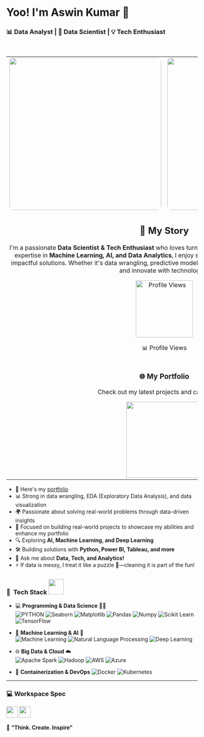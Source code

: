 # Yoo! I'm Aswin Kumar 👋  

### 📊 Data Analyst | 🤖 Data Scientist | 💡 Tech Enthusiast

<br>
<table>
  <tr>
    <td>
      <img src="https://media.giphy.com/media/3oriO0OEd9QIDdllqo/giphy.gif" width="400px" style="border-radius: 10px;" />
    </td>
    <td>
      <img src="https://media.giphy.com/media/13HgwGsXF0aiGY/giphy.gif" width="400px" style="border-radius: 10px;" />
    </td>
  </tr>
  <tr>
    <td colspan="2">
      <h2 align="center">🚀 My Story</h2>
      <p align="center">
        I'm a passionate <strong>Data Scientist & Tech Enthusiast</strong> who loves turning raw data into meaningful insights.  
        With expertise in <strong>Machine Learning, AI, and Data Analytics</strong>, I enjoy solving real-world problems and creating impactful solutions.  
        Whether it's data wrangling, predictive modeling, or visualization, I embrace challenges and innovate with technology🚀.  
      </p>
      <div align="center">
        <img src="https://profile-counter.glitch.me/desphixs/count.svg" alt="Profile Views" width="150" />  
        <p>📊 Profile Views</p>
      </div>
    </td>
  </tr>
  <tr>
    <td colspan="2" align="center">
      <h3>🌐 My Portfolio</h3>
      <p>Check out my latest projects and case studies.</p>
      <a href="https://ashvinz.github.io/PortFolio_New/">
        <img src="https://media.giphy.com/media/3o7abKhOpu0NwenH3O/giphy.gif" width="200px" />
      </a>
    </td>
  </tr>
</table>


- 🔭 Here's my [portfolio](https://ashvinz.github.io/PortFolio_New/)  
- 📊 Strong in data wrangling, EDA (Exploratory Data Analysis), and data visualization                                               
- 🌍 Passionate about solving real-world problems through data-driven insights  
- 🎯 Focused on building real-world projects to showcase my abilities and enhance my portfolio 
- 🔍 Exploring **AI, Machine Learning, and Deep Learning**  
- 🛠️ Building solutions with **Python, Power BI, Tableau, and more**  
- 💬 Ask me about **Data, Tech, and Analytics!**  
- ⚡ If data is messy, I treat it like a puzzle 🧩—cleaning it is part of the fun!

<h3> 🫠 &nbsp;Tech Stack <img src="https://media.giphy.com/media/j2pOGeGYKe2xCCKwfi/giphy.gif" width="40"></h3>  

- 💻 **Programming & Data Science** 🧑‍💻  
  ![PYTHON](https://img.shields.io/badge/-Python-333333?style=flat&logo=python)  ![Seaborn](https://img.shields.io/badge/-Seaborn-333333?style=flat&logo=seaborn)  ![Matplotlib](https://img.shields.io/badge/-Matplotlib-333333?style=flat&logo=matplotlib)  ![Pandas](https://img.shields.io/badge/Pandas-150458?style=flat-square&logo=pandas&logoColor=white)  ![Numpy](https://img.shields.io/badge/Numpy-013243?style=flat-square&logo=numpy&logoColor=white)  ![Scikit Learn](https://img.shields.io/badge/-Scikit%20Learn-333333?style=flat&logo=scikit-learn)  ![TensorFlow](https://img.shields.io/badge/-TensorFlow-333333?style=flat&logo=tensorflow)  

- 🤖 **Machine Learning & AI** 🚀  
  ![Machine Learning](https://img.shields.io/badge/-Machine%20Learning-333333?style=flat&logo=ML)  ![Natural Language Processing](https://img.shields.io/badge/-Natural%20Language%20Processing-333333?style=flat&logo=nlp)  ![Deep Learning](https://img.shields.io/badge/-Deep%20Learning-333333?style=flat&logo=deep-learning)  

- 🌐 **Big Data & Cloud** ☁️  
  ![Apache Spark](https://img.shields.io/badge/-Apache%20Spark-333333?style=flat&logo=apache-spark)  ![Hadoop](https://img.shields.io/badge/-Hadoop-333333?style=flat&logo=apache-hadoop)  ![AWS](https://img.shields.io/badge/-AWS-333333?style=flat&logo=amazon-aws)  ![Azure](https://img.shields.io/badge/-Azure-333333?style=flat&logo=microsoft-azure)  

- 🥐 **Containerization & DevOps** 
  ![Docker](https://img.shields.io/badge/-Docker-2496ED?style=flat&logo=docker&logoColor=white)  ![Kubernetes](https://img.shields.io/badge/-Kubernetes-326CE5?style=flat&logo=kubernetes) 

---

### 💻  Workspace Spec  
<img height="30" src="https://img.shields.io/badge/Dell-Inspiron_5-0076D6?style=for-the-badge&logo=dell&logoColor=white"/>  
<img height="30" src="https://img.shields.io/badge/Intel-Core_i5-0071C5?style=for-the-badge&logo=intel&logoColor=white"/>  

🚀 **"Think. Create. Inspire"**
